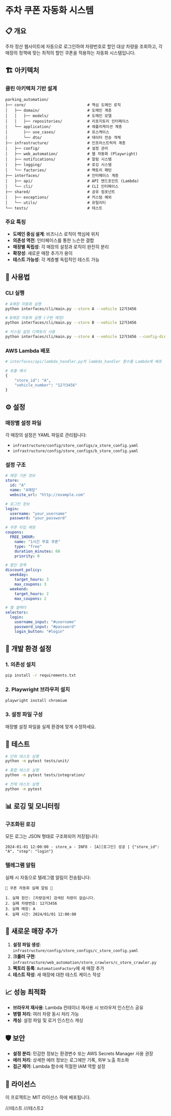 # 주차 쿠폰 자동화 시스템

## 📋 개요

주차 정산 웹사이트에 자동으로 로그인하여 차량번호로 할인 대상 차량을 조회하고, 각 매장의 정책에 맞는 최적의 할인 쿠폰을 적용하는 자동화 시스템입니다.

## 🏗️ 아키텍처

### 클린 아키텍처 기반 설계

```
parking_automation/
├── core/                           # 핵심 도메인 로직
│   ├── domain/                     # 도메인 계층
│   │   ├── models/                 # 도메인 모델
│   │   ├── repositories/           # 리포지토리 인터페이스
│   └── application/                # 애플리케이션 계층
│       ├── use_cases/              # 유스케이스
│       └── dto/                    # 데이터 전송 객체
├── infrastructure/                 # 인프라스트럭처 계층
│   ├── config/                     # 설정 관리
│   ├── web_automation/             # 웹 자동화 (Playwright)
│   ├── notifications/              # 알림 시스템
│   ├── logging/                    # 로깅 시스템
│   └── factories/                  # 팩토리 패턴
├── interfaces/                     # 인터페이스 계층
│   ├── api/                        # API 엔드포인트 (Lambda)
│   └── cli/                        # CLI 인터페이스
├── shared/                         # 공유 컴포넌트
│   ├── exceptions/                 # 커스텀 예외
│   └── utils/                      # 유틸리티
└── tests/                          # 테스트
```

### 주요 특징

- **도메인 중심 설계**: 비즈니스 로직이 핵심에 위치
- **의존성 역전**: 인터페이스를 통한 느슨한 결합
- **매장별 독립성**: 각 매장의 설정과 로직이 완전히 분리
- **확장성**: 새로운 매장 추가가 용이
- **테스트 가능성**: 각 계층별 독립적인 테스트 가능

## 🚀 사용법

### CLI 실행

```bash
# A매장 자동화 실행
python interfaces/cli/main.py --store A --vehicle 12가3456

# B매장 자동화 실행 (구현 예정)
python interfaces/cli/main.py --store B --vehicle 12가3456

# 커스텀 설정 디렉토리 사용
python interfaces/cli/main.py --store A --vehicle 12가3456 --config-dir /path/to/config
```

### AWS Lambda 배포

```python
# interfaces/api/lambda_handler.py의 lambda_handler 함수를 Lambda에 배포

# 호출 예시
{
    "store_id": "A",
    "vehicle_number": "12가3456"
}
```

## ⚙️ 설정

### 매장별 설정 파일

각 매장의 설정은 YAML 파일로 관리됩니다:

- `infrastructure/config/store_configs/a_store_config.yaml`
- `infrastructure/config/store_configs/b_store_config.yaml`

### 설정 구조

```yaml
# 매장 기본 정보
store:
  id: "A"
  name: "A매장"
  website_url: "http://example.com"

# 로그인 정보
login:
  username: "your_username"
  password: "your_password"

# 쿠폰 타입 매핑
coupons:
  FREE_1HOUR:
    name: "1시간 무료 쿠폰"
    type: "free"
    duration_minutes: 60
    priority: 0

# 할인 정책
discount_policy:
  weekday:
    target_hours: 3
    max_coupons: 3
  weekend:
    target_hours: 2
    max_coupons: 2

# 웹 셀렉터
selectors:
  login:
    username_input: "#username"
    password_input: "#password"
    login_button: "#login"
```

## 🔧 개발 환경 설정

### 1. 의존성 설치

```bash
pip install -r requirements.txt
```

### 2. Playwright 브라우저 설치

```bash
playwright install chromium
```

### 3. 설정 파일 구성

매장별 설정 파일을 실제 환경에 맞게 수정하세요.

## 🧪 테스트

```bash
# 단위 테스트 실행
python -m pytest tests/unit/

# 통합 테스트 실행
python -m pytest tests/integration/

# 전체 테스트 실행
python -m pytest
```

## 📊 로깅 및 모니터링

### 구조화된 로깅

모든 로그는 JSON 형태로 구조화되어 저장됩니다:

```
2024-01-01 12:00:00 - store_a - INFO - [A][로그인] 성공 | {"store_id": "A", "step": "login"}
```

### 텔레그램 알림

실패 시 자동으로 텔레그램 알림이 전송됩니다:

```
🚨 쿠폰 자동화 실패 알림 🚨

1. 실패 원인: [차량검색] 검색된 차량이 없습니다.
2. 실패 차량번호: 12가3456
3. 실패 매장: A
4. 실패 시간: 2024/01/01 12:00:00
```

## 🔄 새로운 매장 추가

1. **설정 파일 생성**: `infrastructure/config/store_configs/c_store_config.yaml`
2. **크롤러 구현**: `infrastructure/web_automation/store_crawlers/c_store_crawler.py`
3. **팩토리 등록**: `AutomationFactory`에 새 매장 추가
4. **테스트 작성**: 새 매장에 대한 테스트 케이스 작성

## 📈 성능 최적화

- **브라우저 재사용**: Lambda 컨테이너 재사용 시 브라우저 인스턴스 공유
- **병렬 처리**: 여러 차량 동시 처리 가능
- **캐싱**: 설정 파일 및 로거 인스턴스 캐싱

## 🛡️ 보안

- **설정 분리**: 민감한 정보는 환경변수 또는 AWS Secrets Manager 사용 권장
- **에러 처리**: 상세한 에러 정보는 로그에만 기록, 외부 노출 최소화
- **접근 제어**: Lambda 함수에 적절한 IAM 역할 설정

## 📝 라이선스

이 프로젝트는 MIT 라이선스 하에 배포됩니다. 


///테스트
///테스트2